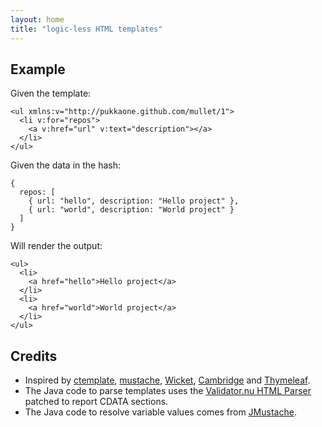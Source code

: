 ```yaml
---
layout: home
title: "logic-less HTML templates"
---
```

## Example

Given the template:

    <ul xmlns:v="http://pukkaone.github.com/mullet/1">
      <li v:for="repos">
        <a v:href="url" v:text="description"></a>
      </li>
    </ul>

Given the data in the hash:

    {
      repos: [
        { url: "hello", description: "Hello project" },
        { url: "world", description: "World project" }
      ]
    }

Will render the output:

    <ul>
      <li>
        <a href="hello">Hello project</a>
      </li>
      <li>
        <a href="world">World project</a>
      </li>
    </ul>


## Credits

* Inspired by
  [ctemplate](http://code.google.com/p/google-ctemplate/),
  [mustache](http://mustache.github.com/),
  [Wicket](http://wicket.apache.org/),
  [Cambridge](http://code.google.com/p/cambridge/) and
  [Thymeleaf](http://www.thymeleaf.org/).
* The Java code to parse templates uses the
  [Validator.nu HTML Parser](http://about.validator.nu/htmlparser/)
  patched to report CDATA sections.
* The Java code to resolve variable values comes from
  [JMustache](https://github.com/samskivert/jmustache).
